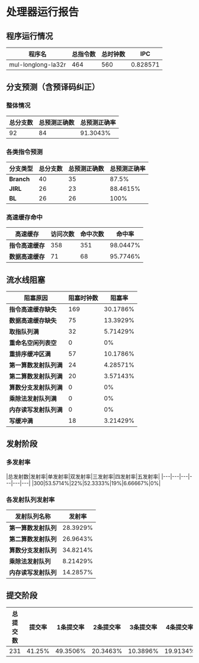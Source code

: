 # 处理器运行报告
## 程序运行情况
|程序名|总指令数|总时钟数|IPC|
|---|---|---|---|
|mul-longlong-la32r|464|560|0.828571|

## 分支预测（含预译码纠正）
### 整体情况
|总分支数|总预测正确数|总预测正确率|
|---|---|---|
|92|84|91.3043%|

### 各类指令预测
|分支类型|总分支数|总预测正确数|总预测正确率|
|---|---|---|---|
|**Branch**| 40 | 35 | 87.5%|
|**JIRL**| 26 | 23 | 88.4615%|
|**BL**| 26 | 26 | 100%|

### 高速缓存命中
|高速缓存|访问次数|命中次数|命中率|
|---|---|---|---|
|**指令高速缓存**| 358 | 351 | 98.0447%|
|**数据高速缓存**| 71 | 68 | 95.7746%|
## 流水线阻塞
|阻塞原因|阻塞时钟数|阻塞率|
|---|---|---|
|**指令高速缓存缺失**| 169 | 30.1786%|
|**数据高速缓存缺失**| 75 | 13.3929%|
|**取指队列满**| 32 | 5.71429%|
|**重命名空闲列表空**|0 | 0%|
|**重排序缓冲区满**|57 | 10.1786%|
|**第一算数发射队列满**|24 | 4.28571%|
|**第二算数发射队列满**|20 | 3.57143%|
|**算数分支发射队列满**|0 | 0%|
|**乘除法发射队列满**|0 | 0%|
|**内存读写发射队列满**|0 | 0%|
|**写缓冲满**|18 | 3.21429%|

## 发射阶段
### 多发射率
|总发射数|发射率|单发射率|双发射率|三发射率|四发射率|五发射率|
|---|---|---|---|---|---|
|300|53.5714%|22%|52.3333%|19%|6.66667%|0%|

### 各发射队列发射率
|发射队列名称|发射率|
|---|---|
|**第一算数发射队列**|28.3929%|
|**第二算数发射队列**|26.9643%|
|**算数分支发射队列**|34.8214%|
|**乘除法发射队列**|8.21429%|
|**内存读写发射队列**|14.2857%|

## 提交阶段
|总提交数|提交率|1条提交率|2条提交率|3条提交率|4条提交率|
|---|---|---|---|---|---|
|231|41.25%|49.3506%|20.3463%|10.3896%|19.9134%|

